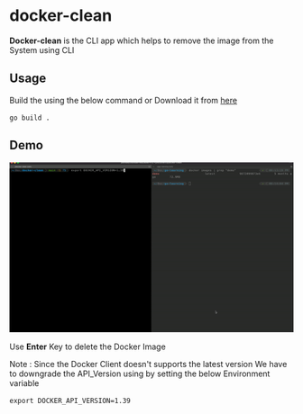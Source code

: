 # docker-clean



**Docker-clean** is the CLI app which helps to remove the image from the System using CLI


## Usage

Build the using the below command  or Download it from [here]() 

```
go build .
```

## Demo 

![demo](assets/demo.gif)


Use **Enter** Key to delete the Docker Image

Note : Since the Docker Client doesn't supports the latest version We have to downgrade the API_Version using by setting the below Environment variable

```
export DOCKER_API_VERSION=1.39
```
